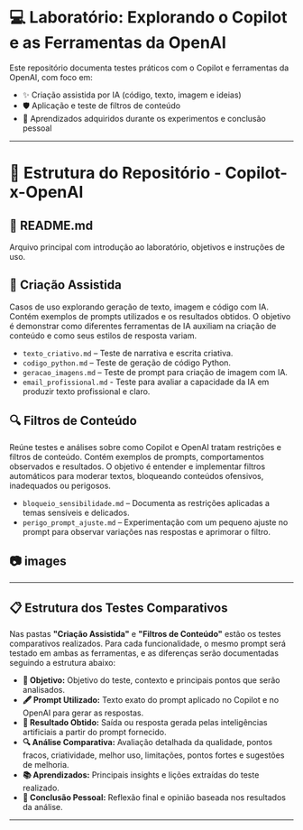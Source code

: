 # 💻 Laboratório: Explorando o Copilot e as Ferramentas da OpenAI

Este repositório documenta testes práticos com o Copilot e ferramentas da OpenAI, com foco em:

- ✨ Criação assistida por IA (código, texto, imagem e ideias)
- 🛡️ Aplicação e teste de filtros de conteúdo
- 📘 Aprendizados adquiridos durante os experimentos e conclusão pessoal

---

# 📂 Estrutura do Repositório - Copilot-x-OpenAI  

## 📜 README.md  
Arquivo principal com introdução ao laboratório, objetivos e instruções de uso.   

## 🤖 Criação Assistida  
Casos de uso explorando geração de texto, imagem e código com IA.  Contém exemplos de prompts utilizados e os resultados obtidos. O objetivo é demonstrar como diferentes ferramentas de IA auxiliam na criação de conteúdo e como seus estilos de resposta variam.
- `texto_criativo.md` – Teste de narrativa e escrita criativa.
- `codigo_python.md` – Teste de geração de código Python.  
- `geracao_imagens.md` – Teste de prompt para criação de imagem com IA.
- `email_profissional.md` -  Teste para avaliar a capacidade da IA em produzir texto profissional e claro.
  
## 🔍 Filtros de Conteúdo  
Reúne testes e análises sobre como Copilot e OpenAI tratam restrições e filtros de conteúdo. Contém exemplos de prompts, comportamentos observados e resultados. O objetivo é entender e implementar filtros automáticos para moderar textos, bloqueando conteúdos ofensivos, inadequados ou perigosos.
- `bloqueio_sensibilidade.md` – Documenta as restrições aplicadas a temas sensíveis e delicados.
- `perigo_prompt_ajuste.md` – Experimentação com um pequeno ajuste no prompt para observar variações nas respostas e aprimorar o filtro.

## 📷 images  

---

## 📋 Estrutura dos Testes Comparativos
Nas pastas **"Criação Assistida"** e **"Filtros de Conteúdo"** estão os testes comparativos realizados. Para cada funcionalidade, o mesmo prompt será testado em ambas as ferramentas, e as diferenças serão documentadas seguindo a estrutura abaixo:

- **📝 Objetivo:** Objetivo do teste, contexto e principais pontos que serão analisados.  
- **🖋️ Prompt Utilizado:** Texto exato do prompt aplicado no Copilot e no OpenAI para gerar as respostas.  
- **🎯 Resultado Obtido:** Saída ou resposta gerada pelas inteligências artificiais a partir do prompt fornecido.  
- **🔍 Análise Comparativa:** Avaliação detalhada da qualidade, pontos fracos, criatividade, melhor uso, limitações, pontos fortes e sugestões de melhoria. 
- **📚 Aprendizados:** Principais insights e lições extraídas do teste realizado.  
- **🧠 Conclusão Pessoal:** Reflexão final e opinião baseada nos resultados da análise.  

---
